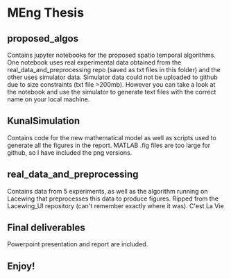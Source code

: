 # MEng Thesis

## proposed_algos

Contains jupyter notebooks for the proposed spatio temporal algorithms. One notebook uses real experimental data obtained from the real\_data\_and\_preprocessing repo (saved as txt files in this folder) and the other uses simulator data. Simulator data could not be uploaded to github due to size constraints (txt file >200mb). However you can take a look at the notebook and use the simulator to generate text files with the correct name on your local machine.

## KunalSimulation

Contains code for the new mathematical model as well as scripts used to generate all the figures in the report. MATLAB .fig files are too large for github, so I have included the png versions.

## real\_data\_and\_preprocessing

Contains data from 5 experiments, as well as the algorithm running on Lacewing that preprocesses this data to produce figures. Ripped from the Lacewing_UI repository (can't remember exactly where it was). C'est La Vie

## Final deliverables

Powerpoint presentation and report are included.

<hline>

<h2> Enjoy! <h2>

